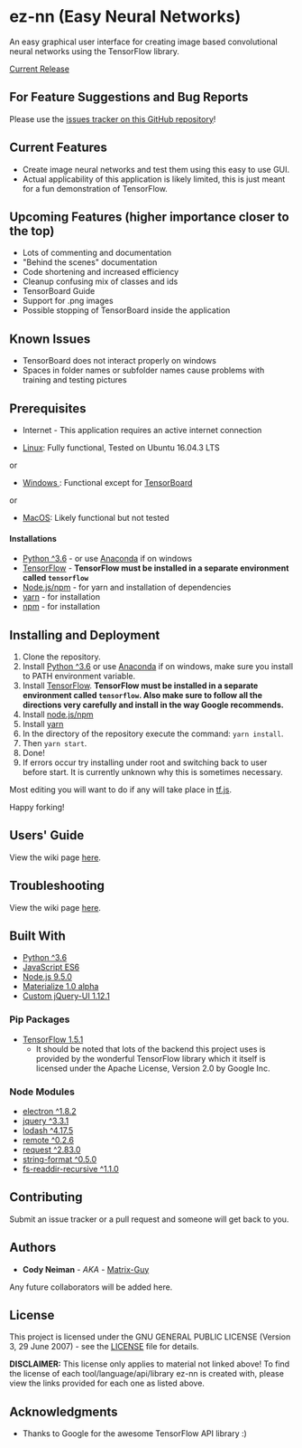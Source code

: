 # ez-nn (Easy Neural Networks)

An easy graphical user interface for creating image based convolutional neural
networks using the TensorFlow library.

[Current Release](https://github.com/Matrix-Guy/ez-nn/releases)

## For Feature Suggestions and Bug Reports

Please use the [issues tracker on this GitHub
repository](https://github.com/Matrix-Guy/ez-nn/issues)!

## Current Features
* Create image neural networks and test them using this easy to use GUI.
* Actual applicability of this application is likely limited, this is just
meant for a fun demonstration of TensorFlow.

## Upcoming Features (higher importance closer to the top)
* Lots of commenting and documentation
* "Behind the scenes" documentation
* Code shortening and increased efficiency
* Cleanup confusing mix of classes and ids
* TensorBoard Guide
* Support for .png images
* Possible stopping of TensorBoard inside the application

## Known Issues
* TensorBoard does not interact properly on windows
* Spaces in folder names or subfolder names cause problems with training and
testing pictures

## Prerequisites

* Internet - This application requires an active internet connection

* [Linux](http://www.linuxfoundation.org): Fully functional, Tested on Ubuntu
16.04.3 LTS

or

* [Windows
](https://www.microsoft.com/en-us/windows/): Functional except for [TensorBoard
](https://www.tensorflow.org/programmers_guide/summaries_and_tensorboard)

or

* [MacOS](https://www.apple.com/macos/): Likely functional but not tested

#### Installations

* [Python ^3.6](https://www.python.org/) - or use
[Anaconda](https://www.anaconda.com) if on windows
* [TensorFlow](https://www.tensorflow.org/) -
**TensorFlow must be installed in a separate environment called
```tensorflow```**
* [Node.js/npm](https://nodejs.org/en/) - for yarn and installation of
dependencies
* [yarn](https://yarnpkg.com/en/) - for installation
* [npm](https://nodejs.org/en/) - for installation

## Installing and Deployment

1. Clone the repository.
2. Install [Python ^3.6](https://www.python.org/) or use
[Anaconda](https://www.anaconda.com) if on windows, make sure you install to
PATH environment variable.
3. Install [TensorFlow](https://www.tensorflow.org/install).
**TensorFlow must be installed in a separate environment called
```tensorflow```. Also make sure to follow all the directions very carefully
and install in the way Google recommends.**
4. Install [node.js/npm](https://nodejs.org/en/)
5. Install [yarn](https://yarnpkg.com/en/)
3. In the directory of the repository execute the command: ```yarn install```.
4. Then ```yarn start```.
5. Done!
6. If errors occur try installing under root and switching back to user before
start. It is currently unknown why this is sometimes necessary.

Most editing you will want to do if any will take place in [tf.js](tf.js).

Happy forking!

## Users' Guide

View the wiki page [here](https://github.com/Matrix-Guy/ez-nn/wiki/Users'-Guide).

## Troubleshooting

View the wiki page [here](https://github.com/Matrix-Guy/ez-nn/wiki/Users'-Guide#troubleshooting-common-problems-and-solutions).

## Built With

* [Python ^3.6](https://www.python.org)
* [JavaScript ES6](https://www.javascript.com/)
* [Node.js 9.5.0](https://www.npmjs.com/)
* [Materialize 1.0 alpha](http://materializecss.com/)
* [Custom jQuery-UI 1.12.1](http://jqueryui.com/)

### Pip Packages
* [TensorFlow 1.5.1](https://www.tensorflow.org/)
  - It should be noted that lots of the backend this project uses is provided
  by the wonderful TensorFlow library which it itself is licensed under the
  Apache License, Version 2.0 by Google Inc.

### Node Modules

* [electron ^1.8.2](https://www.npmjs.com/package/electron)
* [jquery ^3.3.1](https://www.npmjs.com/package/jquery)
* [lodash ^4.17.5](https://www.npmjs.com/package/lodash)
* [remote ^0.2.6](https://www.npmjs.com/package/remote)
* [request ^2.83.0](https://www.npmjs.com/package/request)
* [string-format ^0.5.0](https://www.npmjs.com/package/string-format)
* [fs-readdir-recursive ^1.1.0
](https://www.npmjs.com/package/fs-readdir-recursive)

## Contributing

Submit an issue tracker or a pull request and someone will get back to you.

## Authors

* **Cody Neiman** - *AKA* - [Matrix-Guy](https://github.com/Matrix-Guy)

Any future collaborators will be added here.

## License

This project is licensed under the GNU GENERAL PUBLIC LICENSE
(Version 3, 29 June 2007) - see the [LICENSE](LICENSE) file for details.

**DISCLAIMER:** This license only applies to material not linked above!
To find the license of each tool/language/api/library ez-nn is created with,
please view the links provided for each one as listed above.

## Acknowledgments

* Thanks to Google for the awesome TensorFlow API library :)
